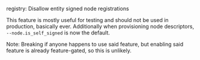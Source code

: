 registry: Disallow entity signed node registrations

This feature is mostly useful for testing and should not be used in
production, basically ever.  Additionally when provisioning node
descriptors, `--node.is_self_signed` is now the default.

Note: Breaking if anyone happens to use said feature, but enabling said
feature is already feature-gated, so this is unlikely.
